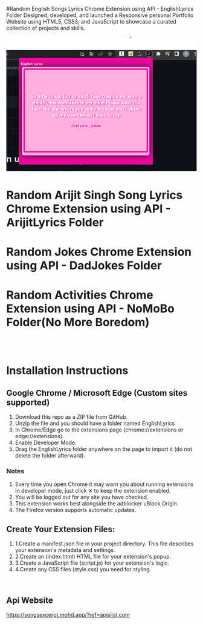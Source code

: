 
#Random English Songs Lyrics Chrome Extension using API - EnglishLyrics Folder
Designed, developed, and launched a Responsive personal Portfolio Website using HTML5,
CSS3, and JavaScript to showcase a curated collection of projects and skills.

<img src="https://github.com/sanjaybhandari-github/Chrome-Extension/blob/main/ss.png?raw=true">
<h1 style="font-size:30px">Random Arijit Singh Song Lyrics Chrome Extension using API - ArijitLyrics Folder</h1>
<h1 style="font-size:30px">Random Jokes Chrome Extension using API - DadJokes Folder</h1>
<h1 style="font-size:30px">Random Activities Chrome Extension using API - NoMoBo Folder(No More Boredom)</h1>
<br>
<br>
<h1>Installation Instructions</h1>

<h2>Google Chrome / Microsoft Edge (Custom sites supported)</h2>
<ol>
<li>Download this repo as a ZIP file from GitHub.</li>
<li>Unzip the file and you should have a folder named EnglishLyrics</li>
<li>In Chrome/Edge go to the extensions page (chrome://extensions or edge://extensions).</li>
<li>Enable Developer Mode.</li>
<li>Drag the EnglishLyrics folder anywhere on the page to import it (do not delete the folder afterward).</li>
</ol>

<h3>Notes</h3>
<ol>
<li>Every time you open Chrome it may warn you about running extensions in developer mode, just click ✕ to keep the extension enabled.</li>
<li>You will be logged out for any site you have checked.</li>
<li>This extension works best alongside the adblocker uBlock Origin.</li>
<li>The Firefox version supports automatic updates.</li>
</ol>

<h2>Create Your Extension Files:</h2>
<ol>
<li>1.Create a manifest.json file in your project directory. This file describes your extension's metadata and settings.</li>
<li>2.Create an (index.html) HTML file for your extension's popup.</li>
<li>3.Create a JavaScript file (script.js) for your extension's logic.</li>
<li>4.Create any CSS files (style.css) you need for styling.</li>
</ol>
<br>
<h2>Api Website</h2>
<a href="// https://songsexcerpt.mohd.app/?ref=apislist.com">https://songsexcerpt.mohd.app/?ref=apislist.com</a>

